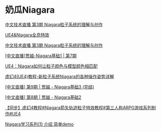 # 奶瓜Niagara

[中文技术直播 第3期 Niagara粒子系统的理解与创作](https://www.bilibili.com/video/BV1Lb411g72z)

[UE4&Niagara全息特效](https://www.bilibili.com/video/BV1k4411Y7mq)

[中文技术直播 第3期 Niagara粒子系统的理解与创作](https://www.bilibili.com/video/BV1Lb411g72z)

[[中文直播]贾越-Niagara基础1 | 第7期](https://www.bilibili.com/video/BV1LE411Y79r)

[UE4：Niagara如何让粒子颜色与模型颜色相匹配](https://www.bilibili.com/video/BV147411q7cx)

[虚幻4(UE4)教程-新粒子系统Niagara的各种操作姿势详解](https://www.bilibili.com/video/BV1Ss411K7tq)

[[中文直播] 第9期 | 贾越 - Niagara基础3 (完结)](https://www.bilibili.com/video/BV1yE411i7G6)

[[中文直播] 第8期 | 贾越 - Niagara基础2](https://www.bilibili.com/video/BV1fE411b7at)

[【同步】虚幻4教程#Niagara箭矢轨迹粒子特效教程#第三人称ARPG游戏系列制作#UE4](https://www.bilibili.com/video/BV1BJ411j78N)

[Niagara学习系列(1) 介绍 简单demo](https://www.bilibili.com/video/BV1Ws411N7c1)






